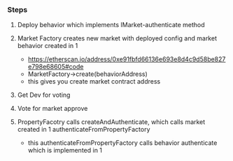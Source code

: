 ### Steps

1. Deploy behavior which implements IMarket-authenticate method

2. Market Factory creates new market with deployed config and market behavior created in 1

   - https://etherscan.io/address/0xe91fbfd66136e693e8d4c9d58be827e798e68605#code
   - MarketFactory->create(behaviorAddress)
   - this gives you create market contract address

3. Get Dev for voting

4. Vote for market approve

5. PropertyFacotry calls createAndAuthenticate, which calls market created in 1 authenticateFromPropertyFactory
   - this authenticateFromPropertyFactory calls behavior authenticate which is implemented in 1
